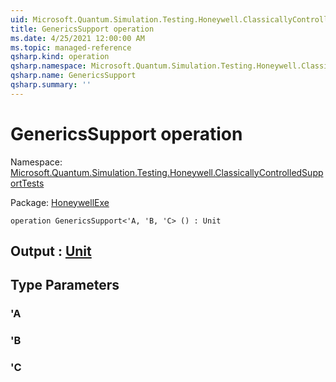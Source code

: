 ```yaml
---
uid: Microsoft.Quantum.Simulation.Testing.Honeywell.ClassicallyControlledSupportTests.GenericsSupport
title: GenericsSupport operation
ms.date: 4/25/2021 12:00:00 AM
ms.topic: managed-reference
qsharp.kind: operation
qsharp.namespace: Microsoft.Quantum.Simulation.Testing.Honeywell.ClassicallyControlledSupportTests
qsharp.name: GenericsSupport
qsharp.summary: ''
---
```


# GenericsSupport operation

Namespace: [Microsoft.Quantum.Simulation.Testing.Honeywell.ClassicallyControlledSupportTests](xref:Microsoft.Quantum.Simulation.Testing.Honeywell.ClassicallyControlledSupportTests)

Package: [HoneywellExe](https://nuget.org/packages/HoneywellExe)




```qsharp
operation GenericsSupport<'A, 'B, 'C> () : Unit
```


## Output : [Unit](xref:microsoft.quantum.qsharp.valueliterals#unit-literal)



## Type Parameters

### 'A


### 'B


### 'C

